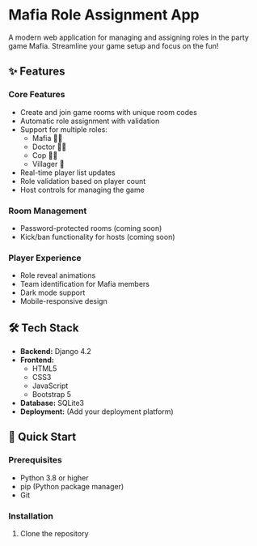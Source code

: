 # Mafia Role Assignment App 

A modern web application for managing and assigning roles in the party game Mafia. Streamline your game setup and focus on the fun!

## ✨ Features

### Core Features
- Create and join game rooms with unique room codes
- Automatic role assignment with validation
- Support for multiple roles:
  - Mafia 🦹‍♂️
  - Doctor 👨‍⚕️
  - Cop 👮‍♂️
  - Villager 👥
- Real-time player list updates
- Role validation based on player count
- Host controls for managing the game

### Room Management
- Password-protected rooms (coming soon)
- Kick/ban functionality for hosts (coming soon)

### Player Experience
- Role reveal animations
- Team identification for Mafia members
- Dark mode support
- Mobile-responsive design

## 🛠️ Tech Stack

- **Backend:** Django 4.2
- **Frontend:** 
  - HTML5
  - CSS3
  - JavaScript
  - Bootstrap 5
- **Database:** SQLite3
- **Deployment:** (Add your deployment platform)

## 🚀 Quick Start

### Prerequisites
- Python 3.8 or higher
- pip (Python package manager)
- Git

### Installation

1. Clone the repository